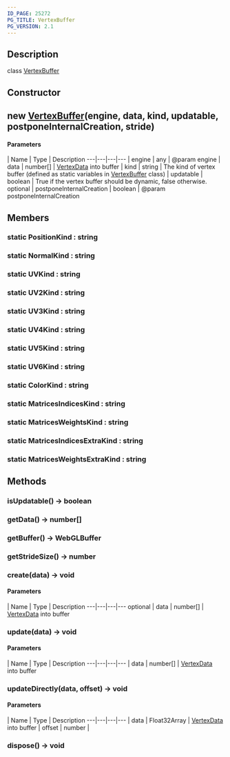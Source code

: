 ```yaml
---
ID_PAGE: 25272
PG_TITLE: VertexBuffer
PG_VERSION: 2.1
---
```

## Description

class [VertexBuffer](/classes/2.3/VertexBuffer)



## Constructor

##  new [VertexBuffer](/classes/2.3/VertexBuffer)(engine, data, kind, updatable, postponeInternalCreation, stride)



#### Parameters
 | Name | Type | Description
---|---|---|---
 | engine | any |   @param engine
 | data | number[] |   [VertexData](/classes/2.3/VertexData) into buffer
 | kind | string |   The kind of vertex buffer (defined as static variables in [VertexBuffer](/classes/2.3/VertexBuffer) class)
 | updatable | boolean |   True if the vertex buffer should be dynamic, false otherwise.
optional | postponeInternalCreation | boolean |   @param postponeInternalCreation
## Members

### static  PositionKind : string



### static  NormalKind : string



### static  UVKind : string



### static  UV2Kind : string



### static  UV3Kind : string



### static  UV4Kind : string



### static  UV5Kind : string



### static  UV6Kind : string



### static  ColorKind : string



### static  MatricesIndicesKind : string



### static  MatricesWeightsKind : string



### static  MatricesIndicesExtraKind : string



### static  MatricesWeightsExtraKind : string



## Methods

### isUpdatable() &rarr; boolean


### getData() &rarr; number[]


### getBuffer() &rarr; WebGLBuffer


### getStrideSize() &rarr; number


### create(data) &rarr; void



#### Parameters
 | Name | Type | Description
---|---|---|---
optional | data | number[] |   [VertexData](/classes/2.3/VertexData) into buffer

### update(data) &rarr; void



#### Parameters
 | Name | Type | Description
---|---|---|---
 | data | number[] |   [VertexData](/classes/2.3/VertexData) into buffer

### updateDirectly(data, offset) &rarr; void



#### Parameters
 | Name | Type | Description
---|---|---|---
 | data | Float32Array |   [VertexData](/classes/2.3/VertexData) into buffer
 | offset | number |   
### dispose() &rarr; void


